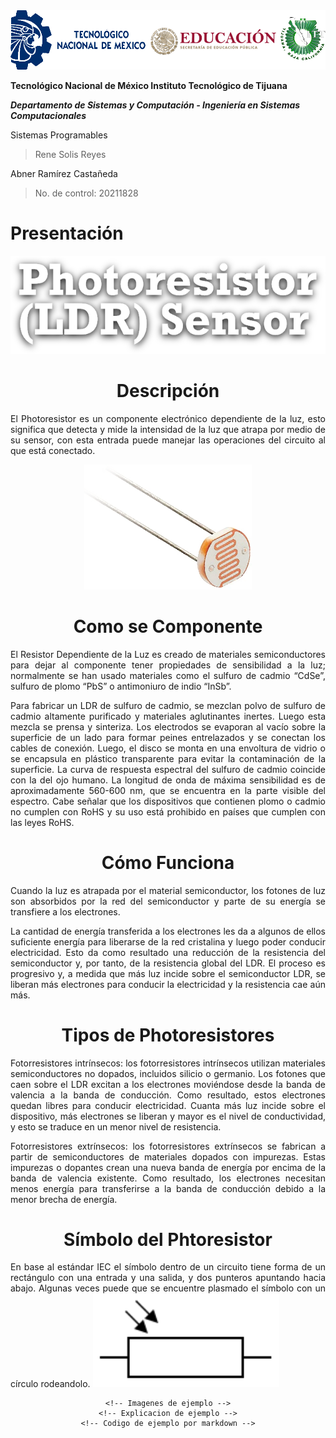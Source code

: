 <img src="Img_Escuela.png">

**Tecnológico​ ​Nacional​ ​de​ ​México Instituto Tecnológico de Tijuana**

***Departamento de Sistemas y Computación - Ingeniería en Sistemas Computacionales***

Sistemas Programables

  > Rene Solis Reyes

Abner Ramírez Castañeda

  > No. de control: 20211828

# Presentación

<center>
  <img src="Img_Titulo.png">
  <div>
    <h1>Descripción</h1>
    <p align="justify">
      El Photoresistor es un componente electrónico dependiente de la luz, esto significa que detecta y mide la intensidad de la luz que atrapa por medio de su sensor, con esta entrada puede manejar las operaciones del circuito al que está conectado.
    </p>
  <img src="Img_Sensor.png" widht="200" height="200">
    <h1>Como se Componente</h1>
    <p align="justify">
      El Resistor Dependiente de la Luz es creado de materiales semiconductores para dejar al componente tener propiedades de sensibilidad a la luz; normalmente se han usado materiales como el sulfuro de cadmio “CdSe”, sulfuro de plomo “PbS” o antimoniuro de indio “InSb”.
    </p>
    <p align="justify">
      Para fabricar un LDR de sulfuro de cadmio, se mezclan polvo de sulfuro de cadmio altamente purificado y materiales aglutinantes inertes. Luego esta mezcla se prensa y sinteriza. Los electrodos se evaporan al vacío sobre la superficie de un lado para formar peines entrelazados y se conectan los cables de conexión. Luego, el disco se monta en una envoltura de vidrio o se encapsula en plástico transparente para evitar la contaminación de la superficie. La curva de respuesta espectral del sulfuro de cadmio coincide con la del ojo humano. La longitud de onda de máxima sensibilidad es de aproximadamente 560-600 nm, que se encuentra en la parte visible del espectro. Cabe señalar que los dispositivos que contienen plomo o cadmio no cumplen con RoHS y su uso está prohibido en países que cumplen con las leyes RoHS.
    </p>
    <h1>Cómo Funciona</h1>
    <p align="justify">
      Cuando la luz es atrapada por el material semiconductor, los fotones de luz son absorbidos por la red del semiconductor y parte de su energía se transfiere a los electrones.
    </p>
    <p align="justify">
      La cantidad de energía transferida a los electrones les da a algunos de ellos suficiente energía para liberarse de la red cristalina y luego poder conducir electricidad. Esto da como resultado una reducción de la resistencia del semiconductor y, por tanto, de la resistencia global del LDR. El proceso es progresivo y, a medida que más luz incide sobre el semiconductor LDR, se liberan más electrones para conducir la electricidad y la resistencia cae aún más.
    </p>
    <h1>Tipos de Photoresistores</h1>
    <p align="justify">
      Fotorresistores intrínsecos: los fotorresistores intrínsecos utilizan materiales semiconductores no dopados, incluidos silicio o germanio. Los fotones que caen sobre el LDR excitan a los electrones moviéndose desde la banda de valencia a la banda de conducción. Como resultado, estos electrones quedan libres para conducir electricidad. Cuanta más luz incide sobre el dispositivo, más electrones se liberan y mayor es el nivel de conductividad, y esto se traduce en un menor nivel de resistencia.
    </p>
    <p align="justify">
      Fotorresistores extrínsecos: los fotorresistores extrínsecos se fabrican a partir de semiconductores de materiales dopados con impurezas. Estas impurezas o dopantes crean una nueva banda de energía por encima de la banda de valencia existente. Como resultado, los electrones necesitan menos energía para transferirse a la banda de conducción debido a la menor brecha de energía.
    </p>
    <h1>Símbolo del Phtoresistor</h1>
    <p align="justify">
      En base al estándar IEC el símbolo dentro de un circuito tiene forma de un rectángulo con una entrada y una salida, y dos punteros apuntando hacia abajo. Algunas veces puede que se encuentre plasmado el símbolo con un círculo rodeandolo.
  <img src="Img_Simbolo.png" widht="150" height="150">
    </p>
    
    <!-- Imagenes de ejemplo -->
    <!-- Explicacion de ejemplo -->
    <!-- Codigo de ejemplo por markdown -->
  </div>
</center>
